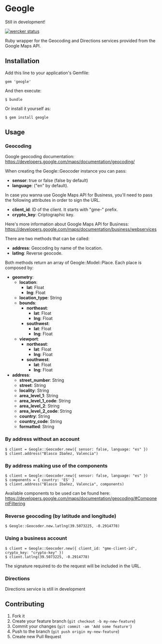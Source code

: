 # Geogle

Still in development!

[![wercker status](https://app.wercker.com/status/6122e4f0966ee255949e2eb465aefd10/m "wercker status")](https://app.wercker.com/project/bykey/6122e4f0966ee255949e2eb465aefd10)

Ruby wrapper for the Geocoding and Directions services provided from the Google Maps API.


## Installation

Add this line to your application's Gemfile:

    gem 'geogle'

And then execute:

    $ bundle

Or install it yourself as:

    $ gem install geogle

## Usage

### Geocoding
Google geocoding documentation:
https://developers.google.com/maps/documentation/geocoding/

When creating the Geogle::Geocoder instance you can pass:

* **sensor**: true or false (false by default)
* **language**: ("en" by default).

In case you wanna use Google Maps API for Business, you'll need to pass the following attributes in order to sign the URL.
* **client_id**: ID of the client. It starts with "gme-" prefix.
* **crypto_key**: Criptographic key.

Here's more information about Google Maps API for Business:
https://developers.google.com/maps/documentation/business/webservices

There are two methods that can be called:
* **address**: Geocoding by name of the location.
* **latlng**:  Reverse geocode.

Both methods return an array of Geogle::Model::Place. Each place is composed by:
* **geometry**:
    * **location**:
        * **lat**: Float
        * **lng**: Float
    * **location_type**: String
    * **bounds**:
        * **northeast**:
            * **lat**: Float
            * **lng**: Float
        * **southwest**:
            * **lat**: Float
            * **lng**: Float
    * **viewport**:
        * **northeast**:
            * **lat**: Float
            * **lng**: Float
        * **southwest**:
            * **lat**: Float
            * **lng**: Float
* **address**:
    * **street_number**: String
    * **street**: String
    * **locality**: String
    * **area_level_1**: String
    * **area_level_1_code**: String
    * **area_level_2**: String
    * **area_level_2_code**: String
    * **country**: String
    * **country_code**: String
    * **formatted**: String

### By address without an account

    $ client = Geogle::Geocoder.new({ sensor: false, language: "es" })
    $ client.address("Blasco Ibañez, Valencia")

### By address making use of the components

    $ client = Geogle::Geocoder.new({ sensor: false, language: "es" })
    $ components = { country: 'ES' }
    $ client.address("Blasco Ibañez, Valencia", components)

  Available components to be used can be found here:
  https://developers.google.com/maps/documentation/geocoding/#ComponentFiltering

### Reverse geocoding (by latitude and longitude)

    $ Geogle::Geocoder.new.latlng(39.5073225, -0.2914778)

### Using a business account

    $ client = Geogle::Geocoder.new({ client_id: "gme-client-id", crypto_key: "crypto-key" })
    $ client.latlng(39.5073225, -0.2914778)

  The signature required to do the request will be included in the URL.

### Directions
Directions service is still in development


## Contributing

1. Fork it
2. Create your feature branch (`git checkout -b my-new-feature`)
3. Commit your changes (`git commit -am 'Add some feature'`)
4. Push to the branch (`git push origin my-new-feature`)
5. Create new Pull Request
